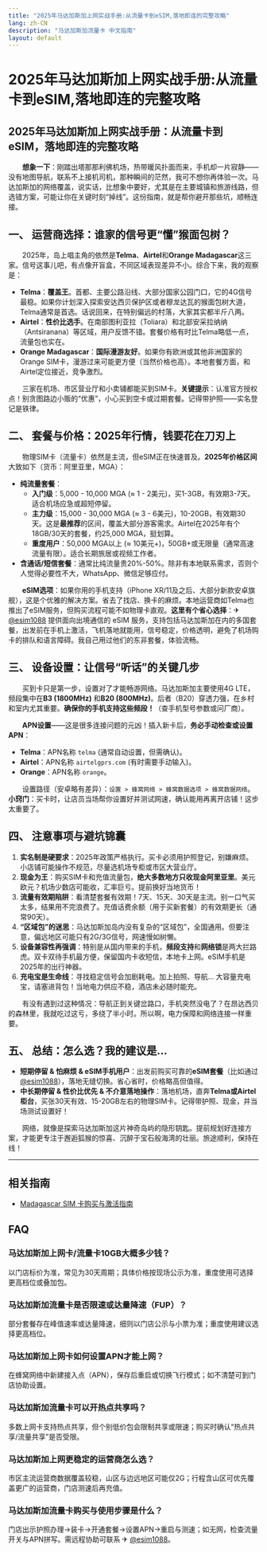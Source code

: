 ```yaml
---
title: "2025年马达加斯加上网实战手册:从流量卡到eSIM,落地即连的完整攻略"
lang: zh-CN
description: "马达加斯加流量卡 中文指南"
layout: default
---
```

# 2025年马达加斯加上网实战手册:从流量卡到eSIM,落地即连的完整攻略

## 2025年马达加斯加上网实战手册：从流量卡到eSIM，落地即连的完整攻略

　　**想象一下**：刚踏出塔那那利佛机场，热带暖风扑面而来，手机却一片寂静——没有地图导航，联系不上接机司机，那种瞬间的茫然，我可不想你再体验一次。马达加斯加的网络覆盖，说实话，比想象中要好，尤其是在主要城镇和旅游线路，但选错方案，可能让你在关键时刻“掉线”。这份指南，就是帮你避开那些坑，顺畅连接。

## 一、 运营商选择：谁家的信号更“懂”猴面包树？

　　2025年，岛上唱主角的依然是**Telma**、**Airtel**和**Orange Madagascar**这三家。信号这事儿吧，有点像开盲盒，不同区域表现差异不小。综合下来，我的观察是：

*   **Telma**：**覆盖王**。首都、主要公路沿线、大部分国家公园门口，它的4G信号最稳。如果你计划深入探索安达西贝保护区或者穆龙达瓦的猴面包树大道，Telma通常是首选。话说回来，在特别偏远的村落，大家其实都半斤八两。
*   **Airtel**：**性价比选手**。在南部图利亚拉（Toliara）和北部安采拉纳纳（Antsiranana）等区域，用户反馈不错。套餐价格有时比Telma略低一点，流量包也实在。
*   **Orange Madagascar**：**国际漫游友好**。如果你有欧洲或其他非洲国家的Orange SIM卡，漫游过来可能更方便（当然价格也高）。本地套餐方面，和Airtel定位接近，竞争激烈。

　　三家在机场、市区营业厅和小卖铺都能买到SIM卡。**关键提示**：认准官方授权点！别贪图路边小贩的“优惠”，小心买到空卡或过期套餐。记得带护照——实名登记是铁律。

## 二、 套餐与价格：2025年行情，钱要花在刀刃上

　　物理SIM卡（流量卡）依然是主流，但eSIM正在快速普及。**2025年价格区间**大致如下（货币：阿里亚里，MGA）：

*   **纯流量套餐**：
    *   **入门级**：5,000 - 10,000 MGA (≈ 1 - 2美元)，买1-3GB，有效期3-7天。适合机场应急或超短停留。
    *   **主力级**：15,000 - 30,000 MGA (≈ 3 - 6美元)，10-20GB，有效期30天。这是**最推荐**的区间，覆盖大部分游客需求。Airtel在2025年有个18GB/30天的套餐，约25,000 MGA，挺划算。
    *   **重度用户**：50,000 MGA以上 (≈ 10美元+)，50GB+或无限量（通常高速流量有限）。适合长期旅居或视频工作者。
*   **含通话/短信套餐**：通常比纯流量贵20%-50%。除非有本地联系需求，否则个人觉得必要性不大，WhatsApp、微信足够应付。

　　**eSIM选项**：如果你用的手机支持（iPhone XR/11及之后、大部分新款安卓旗舰），这是个优雅的解决方案。省去了找店、换卡的麻烦。本地运营商如Telma也推出了eSIM服务，但购买流程可能不如物理卡直观。**这里有个省心选择**：✈ [@esim1088](https://t.me/s/esim1088) 提供面向出境通信的 eSIM 服务，支持包括马达加斯加在内的多国套餐，出发前在手机上激活，飞机落地就能用，信号稳定，价格透明，避免了机场购卡的排队和语言障碍。我自己用过他们的东非套餐，体验流畅。

## 三、 设备设置：让信号“听话”的关键几步

　　买到卡只是第一步，设置对了才能畅游网络。马达加斯加主要使用4G LTE，频段集中在**B3 (1800MHz)** 和**B20 (800MHz)**。后者（B20）穿透力强，在乡村和室内尤其重要。**确保你的手机支持这些频段！**（查手机型号参数或问厂商）。

　　**APN设置**——这是很多连接问题的元凶！插入新卡后，**务必手动检查或设置APN**：

*   **Telma**：APN名称 `telma` (通常自动设置，但需确认)。
*   **Airtel**：APN名称 `airtelgprs.com` (有时需要手动输入)。
*   **Orange**：APN名称 `orange`。

　　设置路径（安卓略有差异）：`设置 > 蜂窝网络 > 蜂窝数据选项 > 蜂窝数据网络`。**小窍门**：买卡时，让店员当场帮你设置好并测试网速，确认能用再离开店铺！这步太重要了。

## 四、 注意事项与避坑锦囊

1.  **实名制是硬要求**：2025年政策严格执行。买卡必须用护照登记，别嫌麻烦。小店铺可能操作不规范，尽量选机场专柜或市区大营业厅。
2.  **现金为王**：购买SIM卡和充值流量包，**绝大多数地方只收现金阿里亚里**。美元欧元？机场少数店可能收，汇率巨亏。提前换好当地货币！
3.  **流量有效期陷阱**：看清楚套餐有效期！7天、15天、30天是主流。别一口气买太多，结果用不完浪费了。充值话费余额（用于买新套餐）的有效期更长（通常90天）。
4.  **“区域包”的迷思**：马达加斯加岛内没有复杂的“区域包”，全国通用。但要注意，偏远地区可能只有2G/3G信号，网速慢如树懒。
5.  **设备兼容性再强调**：特别是从国内带来的手机，**频段支持**和**网络锁**是两大拦路虎。双卡双待手机最方便，保留国内卡收短信，本地卡上网。eSIM手机是2025年的出行神器。
6.  **充电宝是生命线**：寻找稳定信号会加剧耗电。加上拍照、导航... 大容量充电宝，请塞进背包！当地电力供应不稳，酒店未必随时能充。

　　有没有遇到过这种情况：导航正到关键岔路口，手机突然没电了？在昂达西贝的森林里，我就吃过这亏，多绕了半小时。所以啊，电力保障和网络连接一样重要。

## 五、 总结：怎么选？我的建议是...

*   **短期停留 & 怕麻烦 & eSIM手机用户**：出发前购买可靠的**eSIM套餐**（比如通过[@esim1088](https://t.me.s/esim1088)），落地无缝切换。省心省时，价格略高但值得。
*   **中长期停留 & 性价比优先 & 不介意落地操作**：落地机场，直奔**Telma或Airtel柜台**，买张30天有效、15-20GB左右的物理SIM卡。记得带护照、现金，并当场测试设置好！

　　网络，就像是探索马达加斯加这片神奇岛屿的隐形钥匙。提前规划好连接方案，才能更专注于邂逅狐猴的惊喜、沉醉于宝石般海湾的壮丽。旅途顺利，保持在线！

<!-- crosslink -->
---

## 相关指南

- [Madagascar SIM 卡购买与激活指南](https://faciylike.github.io/madagascar-sim-guides)

<!-- BEGIN_MADAGASCAR_FAQ -->
## FAQ

### 马达加斯加上网卡/流量卡10GB大概多少钱？
以门店标价为准，常见为30天周期；具体价格按现场公示为准，重度使用可选择更高档位或叠加包。

### 马达加斯加流量卡是否限速或达量降速（FUP）？
部分套餐存在峰值速率或达量降速，细则以门店公示与小票为准；重度使用建议选择更高档位。

### 马达加斯加上网卡如何设置APN才能上网？
在蜂窝网络中新建接入点（APN），保存后重启或切换飞行模式；如不清楚可到门店协助设置。

### 马达加斯加流量卡可以开热点共享吗？
多数上网卡支持热点共享，但个别低价包会限制共享或限速；购买时确认“热点共享/流量共享”是否受限。

### 马达加斯加上网更稳定的运营商怎么选？
市区主流运营商数据覆盖较稳，山区与边远地区可能仅2G；行程含山区可优先覆盖更广的运营商，门店测速后再充值。

### 马达加斯加流量卡购买与使用步骤是什么？
门店出示护照办理→装卡→开通套餐→设置APN→重启与测速；如无网，检查流量开关与APN拼写。需远程协助可联系 ✈ [@esim1088](https://t.me/s/esim1088)。

<script type="application/ld+json">
{"@context": "https://schema.org", "@type": "FAQPage", "mainEntity": [{"@type": "Question", "name": "马达加斯加上网卡/流量卡10GB大概多少钱？", "acceptedAnswer": {"@type": "Answer", "text": "以门店标价为准，常见为30天周期；具体价格按现场公示为准，重度使用可选择更高档位或叠加包。"}}, {"@type": "Question", "name": "马达加斯加流量卡是否限速或达量降速（FUP）？", "acceptedAnswer": {"@type": "Answer", "text": "部分套餐存在峰值速率或达量降速，细则以门店公示与小票为准；重度使用建议选择更高档位。"}}, {"@type": "Question", "name": "马达加斯加上网卡如何设置APN才能上网？", "acceptedAnswer": {"@type": "Answer", "text": "在蜂窝网络中新建接入点（APN），保存后重启或切换飞行模式；如不清楚可到门店协助设置。"}}, {"@type": "Question", "name": "马达加斯加流量卡可以开热点共享吗？", "acceptedAnswer": {"@type": "Answer", "text": "多数上网卡支持热点共享，但个别低价包会限制共享或限速；购买时确认“热点共享/流量共享”是否受限。"}}, {"@type": "Question", "name": "马达加斯加上网更稳定的运营商怎么选？", "acceptedAnswer": {"@type": "Answer", "text": "市区主流运营商数据覆盖较稳，山区与边远地区可能仅2G；行程含山区可优先覆盖更广的运营商，门店测速后再充值。"}}, {"@type": "Question", "name": "马达加斯加流量卡购买与使用步骤是什么？", "acceptedAnswer": {"@type": "Answer", "text": "门店出示护照办理→装卡→开通套餐→设置APN→重启与测速；如无网，检查流量开关与APN拼写。需远程协助可联系 ✈ @esim1088。"}}]}
</script>
<!-- END_MADAGASCAR_FAQ -->
